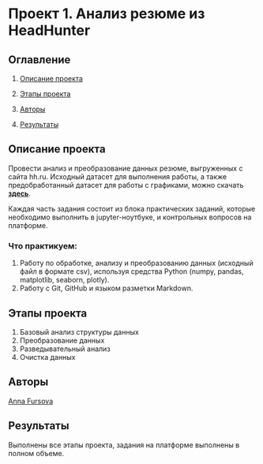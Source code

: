 # Проект 1. Анализ резюме из HeadHunter

## Оглавление

1. [Описание проекта](#описание-проекта)

2. [Этапы проекта](#этапы-проекта)

3. [Авторы](#Авторы)

4. [Результаты](#результаты)

## Описание проекта

Провести анализ и преобразование данных резюме, выгруженных с сайта hh.ru. Исходный датасет для выполнения работы, а также предобработанный датасет для работы с графиками, можно скачать [**здесь**](https://drive.google.com/drive/folders/1WSoII1PoPVeBvBscsVubHpoo4eVcA6W9?usp=share_link).

Каждая часть задания состоит из блока практических заданий, которые  необходимо выполнить в jupyter-ноутбуке, и контрольных вопросов на платформе.

### Что практикуем:
1. Работу по обработке, анализу и преобразованию данных (исходный файл в формате csv), используя средства Python (numpy, pandas, matplotlib, seaborn, plotly). 
2. Работу с Git, GitHub и языком разметки Markdown.

## Этапы проекта

1. Базовый анализ структуры данных
2. Преобразование данных
3. Разведывательный анализ
4. Очистка данных  

## Авторы

[Anna Fursova](https://github.com/AnnaFurs/Project_1_HH_CV)

## Результаты
Выполнены все этапы проекта, задания на платформе выполнены в полном объеме.   
